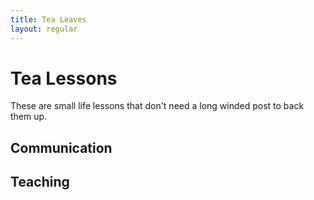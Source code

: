 ```yaml
---
title: Tea Leaves
layout: regular
---
```


# Tea Lessons

These are small life lessons that don't need a long winded post to back them up.

## Communication

## Teaching



